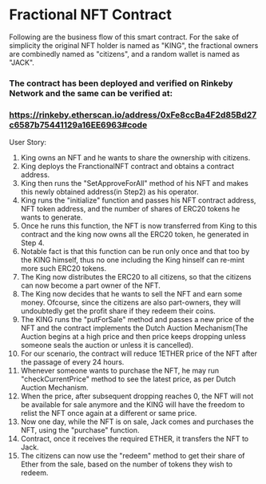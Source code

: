 # Fractional NFT Contract

Following are the business flow of this smart contract. For the sake of simplicity the original NFT holder is named as "KING", the fractional owners are combinedly named as "citizens", and a random wallet is named as "JACK".

### The contract has been deployed and verified on Rinkeby Network and the same can be verified at:

### https://rinkeby.etherscan.io/address/0xFe8ccBa4F2d85Bd27c6587b75441129a16EE6963#code

User Story:

1. King owns an NFT and he wants to share the ownership with citizens.
2. King deploys the FranctionalNFT contract and obtains a contract address.
3. King then runs the "SetApproveForAll" method of his NFT and makes this newly obtained address(in Step2) as his operator.
4. King runs the "initialize" function and passes his NFT contract address, NFT token address, and the number of shares of ERC20 tokens he wants to generate.
5. Once he runs this function, the NFT is now transferred from King to this contract and the king now owns all the ERC20 token, he generated in Step 4.
6. Notable fact is that this function can be run only once and that too by the KING himself, thus no one including the King hinself can re-mint more such ERC20 tokens.
7. The King now distributes the ERC20 to all citizens, so that the citizens can now become a part owner of the NFT.
8. The King now decides that he wants to sell the NFT and earn some money. Ofcourse, since the citizens are also part-owners, they will undoubtedly get the profit share if they redeem their coins.
9. The KING runs the "putForSale" method and passes a new price of the NFT and the contract implements the Dutch Auction Mechanism(The Auction begins at a high price and then price keeps dropping unless someone seals the auction or unless it is cancelled).
10. For our scenario, the contract will reduce 1ETHER price of the NFT after the passage of every 24 hours.
11. Whenever someone wants to purchase the NFT, he may run "checkCurrentPrice" method to see the latest price, as per Dutch Auction Mechanism.
12. When the price, after subsequent dropping reaches 0, the NFT will not be available for sale anymore and the KING will have the freedom to relist the NFT once again at a different or same price.
13. Now one day, while the NFT is on sale, Jack comes and purchases the NFT, using the "purchase" function.
14. Contract, once it receives the required ETHER, it transfers the NFT to Jack.
15. The citizens can now use the "redeem" method to get their share of Ether from the sale, based on the number of tokens they wish to redeem.

